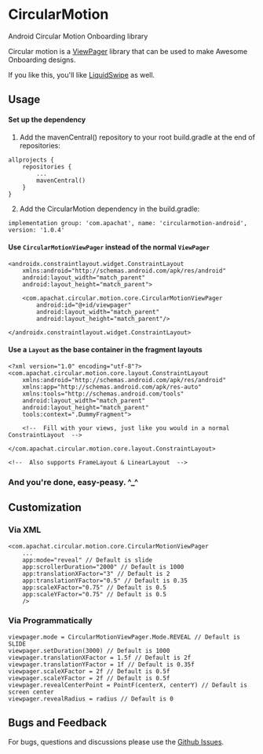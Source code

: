 # CircularMotion
Android Circular Motion Onboarding library

Circular motion is a [ViewPager](https://developer.android.com/reference/kotlin/androidx/viewpager/widget/ViewPager) library that can be used to make Awesome Onboarding designs.

If you like this, you'll like [LiquidSwipe](https://github.com/FarhamHosseini/LiquidSwipe) as well.

## Usage
#### Set up the dependency
1. Add the mavenCentral() repository to your root build.gradle at the end of repositories:
```
allprojects {
	repositories {
		...
		mavenCentral()
	}
}
```
2. Add the CircularMotion dependency in the build.gradle:
```
implementation group: 'com.apachat', name: 'circularmotion-android', version: '1.0.4'
```


#### Use `CircularMotionViewPager` instead of the normal `ViewPager`
```
<androidx.constraintlayout.widget.ConstraintLayout 
    xmlns:android="http://schemas.android.com/apk/res/android"
    android:layout_width="match_parent"
    android:layout_height="match_parent">

    <com.apachat.circular.motion.core.CircularMotionViewPager
        android:id="@+id/viewpager"
        android:layout_width="match_parent"
        android:layout_height="match_parent"/>

</androidx.constraintlayout.widget.ConstraintLayout>
```

#### Use a `Layout` as the base container in the fragment layouts
```
<?xml version="1.0" encoding="utf-8"?>
<com.apachat.circular.motion.core.layout.ConstraintLayout
    xmlns:android="http://schemas.android.com/apk/res/android"
    xmlns:app="http://schemas.android.com/apk/res-auto"
    xmlns:tools="http://schemas.android.com/tools"
    android:layout_width="match_parent"
    android:layout_height="match_parent"
    tools:context=".DummyFragment">

    <!--  Fill with your views, just like you would in a normal ConstraintLayout  -->

</com.apachat.circular.motion.core.layout.ConstraintLayout>

<!--  Also supports FrameLayout & LinearLayout  -->
```

### And you're done, easy-peasy. ^_^

## Customization
### Via XML
```
<com.apachat.circular.motion.core.CircularMotionViewPager
    ...
    app:mode="reveal" // Default is slide
    app:scrollerDuration="2000" // Default is 1000
    app:translationXFactor="3" // Default is 2
    app:translationYFactor="0.5" // Default is 0.35
    app:scaleXFactor="0.75" // Default is 0.5
    app:scaleYFactor="0.75" // Default is 0.5
    />
```
### Via Programmatically
```
viewpager.mode = CircularMotionViewPager.Mode.REVEAL // Default is SLIDE
viewpager.setDuration(3000) // Default is 1000
viewpager.translationXFactor = 1.5f // Default is 2f
viewpager.translationYFactor = 1f // Default is 0.35f
viewpager.scaleXFactor = 2f // Default is 0.5f
viewpager.scaleYFactor = 2f // Default is 0.5f
viewpager.revealCenterPoint = PointF(centerX, centerY) // Default is screen center
viewpager.revealRadius = radius // Default is 0
```

## Bugs and Feedback
For bugs, questions and discussions please use the [Github Issues](https://github.com/FarhamHosseini/CircularMotion/issues).
